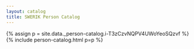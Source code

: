 ```yaml
---
layout: catalog
title: SWERIK Person Catalog
---
```

{% assign p = site.data._person-catalog.i-T3zCzvNQPV4UWoYeoSQzvf %}
{% include person-catalog.html p=p %}

